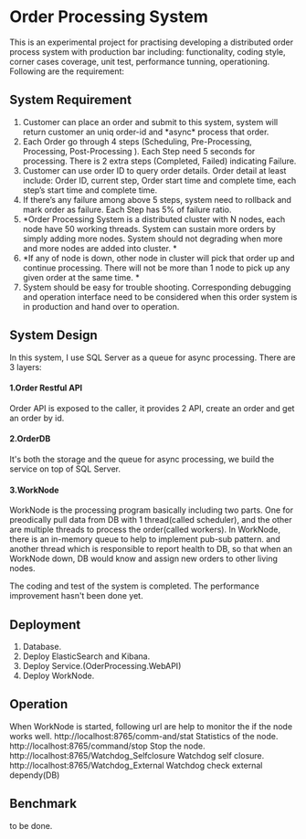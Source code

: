 # Order Processing System

This is an experimental project for practising developing a distributed order process system with production bar including: functionality, coding style, corner cases coverage, unit test, performance tunning, operationing. Following are the requirement:


## System Requirement
1.  Customer can place an order and submit to this system,  system will return customer an uniq order-id and \*async\* process that order. 
2.  Each Order go through 4 steps (Scheduling, Pre-Processing,  Processing,  Post-Processing ). Each Step need 5 seconds for processing.  There is 2 extra steps (Completed, Failed) indicating Failure.  
3.  Customer can use order ID to query order details.  Order detail at least include:  Order ID,  current step,  Order start time and complete time,  each step’s start time and complete time.   
4.  If there’s any failure among above 5 steps,  system need to rollback and mark order as failure.  Each Step has 5% of failure ratio. 
5.  \*Order Processing System is a distributed cluster with N nodes,  each node have 50 working threads.   System can sustain more orders by simply adding more nodes.  System should not degrading when more and more nodes are added into cluster. \*
6.  \*If any of node is down,  other node in cluster will pick that order up and continue processing.   There will not be more than 1 node to pick up any given order at the same time. \*
7.  System should be easy for trouble shooting.  Corresponding debugging and operation interface need to be considered when this order system is in production and hand over to operation. 


## System Design
In this system, I use SQL Server as a queue for async processing. There are 3 layers:
#### 1.Order Restful API
Order API is exposed to the caller, it provides 2 API, create an order and get an order by id.
#### 2.OrderDB
It's both the storage and the queue for async processing, we build the service on top of SQL Server.
#### 3.WorkNode
WorkNode is the processing program basically including two parts. One for preodically pull data from DB with 1 thread(called scheduler), and the other are multiple threads to process the order(called workers).
In WorkNode, there is an in-memory queue to help to implement pub-sub pattern. and another thread which is responsible to report health to DB, so that when an WorkNode down, DB would know and assign new orders to other living nodes.


The coding and test of the system is completed. The performance improvement hasn't been done yet.

## Deployment

1. Database.
2. Deploy ElasticSearch and Kibana.
3. Deploy Service.(OderProcessing.WebAPI)
4. Deploy WorkNode.


## Operation
When WorkNode is started, following url are help to monitor the if the node works well.
http://localhost:8765/comm-and/stat Statistics of the node.
http://localhost:8765/command/stop Stop the node.
http://localhost:8765/Watchdog_Selfclosure Watchdog self closure.
http://localhost:8765/Watchdog_External Watchdog check external dependy(DB)


## Benchmark
to be done.


